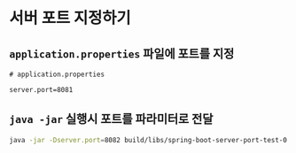# 서버 포트 지정하기

## `application.properties` 파일에 포트를 지정
```properties
# application.properties

server.port=8081
```

## `java -jar` 실행시 포트를 파라미터로 전달
```bash
java -jar -Dserver.port=8082 build/libs/spring-boot-server-port-test-0.0.1-SNAPSHOT.jar
```
